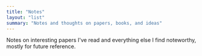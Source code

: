 ```yaml
---
title: "Notes"
layout: "list"
summary: "Notes and thoughts on papers, books, and ideas"
---
```


Notes on interesting papers I've read and everything else I find noteworthy, mostly for future reference.